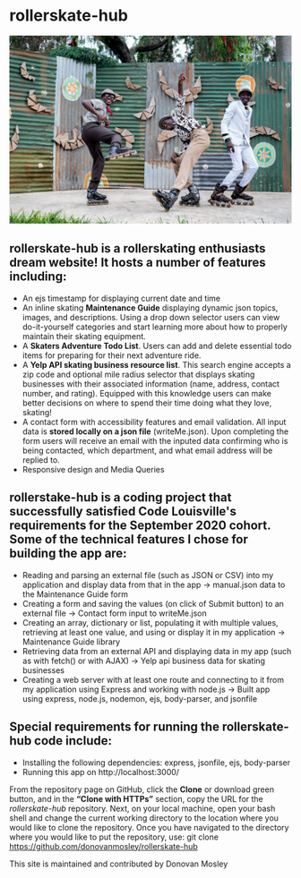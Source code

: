 # rollerskate-hub

![rollerskate-hub logo](https://github.com/donovanmosley/rollerskate-hub/blob/master/node-js-playlist/public/assets/inline-group.jpg?raw=true)

## **rollerskate-hub is a rollerskating enthusiasts dream website!  It hosts a number of features including:**

* An ejs timestamp for displaying current date and time
* An inline skating **Maintenance Guide** displaying dynamic json topics, images, and descriptions.  Using a drop down selector users can view do-it-yourself categories and start learning more about how to properly maintain their skating equipment.   
* A **Skaters Adventure Todo List**. Users can add and delete essential todo items for preparing for their next adventure ride.
* A **Yelp API skating business resource list**.  This search engine accepts a zip code and optional mile radius selector that displays skating businesses with their associated information (name, address, contact number, and rating).  Equipped with this knowledge users can make better decisions on where to spend their time doing what they love, skating! 
* A contact form with accessibility features and email validation.  All input data is **stored locally on a json file** (writeMe.json).  Upon completing the form users will receive an email with the inputed data confirming who is being contacted, which department, and what email address will be replied to.
* Responsive design and Media Queries

## **rollerstake-hub is a coding project that successfully satisfied Code Louisville's requirements for the September 2020 cohort.  Some of the technical features I chose for building the app are:**

* Reading and parsing an external file (such as JSON or CSV) into my application and display data from that in the app -> manual.json data to the Maintenance Guide form
* Creating a form and saving the values (on click of Submit button) to an external file -> Contact form input to writeMe.json
* Creating an array, dictionary or list, populating it with multiple values, retrieving at least one value, and using or display it in my application -> Maintenance Guide library
* Retrieving data from an external API and displaying data in my app (such as with fetch() or with AJAX) -> Yelp api business data for skating businesses
* Creating a web server with at least one route and connecting to it from my application using Express and working with node.js -> Built app using express, node.js, nodemon, ejs, body-parser, and jsonfile

## Special requirements for running the rollerskate-hub code include: 

* Installing the following dependencies: express, jsonfile, ejs, body-parser
* Running this app on http://localhost:3000/

From the repository page on GitHub, click the **Clone** or download green button, and in the **“Clone with HTTPs”** section, copy the URL for the *rollerskate-hub* repository. Next, on your local machine, open your bash shell and change the current working directory to the location where you would like to clone the repository. Once you have navigated to the directory where you would like to put the repository, use: git clone https://github.com/donovanmosley/rollerskate-hub 

This site is maintained and contributed by Donovan Mosley


